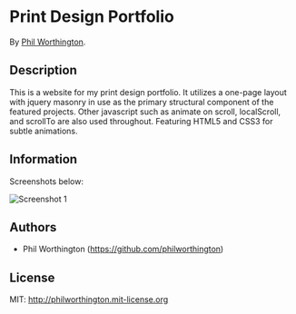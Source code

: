 

# Print Design Portfolio


By [Phil Worthington](https://github.com/philworthington).


## Description
This is a website for my print design portfolio. It utilizes a one-page layout with jquery masonry in use as the primary structural component of the featured projects. Other javascript such as animate on scroll, localScroll, and scrollTo are also used throughout. Featuring HTML5 and CSS3 for subtle animations.


## Information

Screenshots below:

![Screenshot 1](https://app.box.com/s/jtaaqh5g79k0bruh08s2)


## Authors

* Phil Worthington (https://github.com/philworthington)



## License

MIT: http://philworthington.mit-license.org

